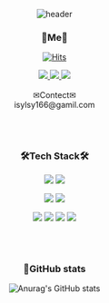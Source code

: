 <div align="center">

![header](https://capsule-render.vercel.app/api?type=waving&color=gradient&height=260&section=header&text=Hi%20there👋&fontSize=90)

### 🍒Me🍒
[![Hits](https://hits.seeyoufarm.com/api/count/incr/badge.svg?url=https%3A%2F%2Fgithub.com%2Fisylsy166%2Fhit-counter&count_bg=%23FFB6B6&title_bg=%239C9C9C&icon=baidu.svg&icon_color=%23FFFFFF&title=Hi&edge_flat=false)](https://hits.seeyoufarm.com)
 <div>
   <a href="https://sy-blog.tistory.com/" target="_blank">
   <img src="https://img.shields.io/badge/Blog-466BB0?style=for-the-badge&logo=Blogger&logoColor=white"/>

   <a href="https://www.instagram.com/sy_develop_log/" target="_blank">
    <img src="https://img.shields.io/badge/instagram-EF2D5E?style=for-the-badge&logo=Instagram&logoColor=white"/>
   </a>
  
   <a href="https://github.com/isylsy166" target="_blank">
    <img src="https://img.shields.io/badge/github-181717?style=for-the-badge&logo=Github&logoColor=white"/>
   </a>
</div>

<br/>

<div>✉Contect✉</div>
isylsy166@gamil.com

<br/><br/>

### 🛠Tech Stack🛠
<div>
<p>
    <img src="https://img.shields.io/badge/HTML-E34F26?style=for-the-badge&logo=Html5&logoColor=white"/>
   <img src="https://img.shields.io/badge/CSS-3DAD4B?style=for-the-badge&logo=Css3&logoColor=white"/>
</p>
<p>
   <img src="https://img.shields.io/badge/graphql-E10098?style=for-the-badge&logo=graphql&logoColor=white"/>
   <img src="https://img.shields.io/badge/rest api-3693F3?style=for-the-badge&logo=icloud&logoColor=white"/>
</p>
<p>
    <img src="https://img.shields.io/badge/JavaScript-F7DF1E?style=for-the-badge&logo=javascript&logoColor=white"/>
   <img src="https://img.shields.io/badge/typescript-3178C6?style=for-the-badge&logo=typescript&logoColor=white"/>
   <img src="https://img.shields.io/badge/react-61DAFB?style=for-the-badge&logo=react&logoColor=blue"/>
   <img src="https://img.shields.io/badge/next.js-8D5A9E?style=for-the-badge&logo=nextdotjs&logoColor=white"/>
</p>
</div>



<br/><br/>

### 🌱GitHub stats
![Anurag's GitHub stats](https://github-readme-stats.vercel.app/api?username=isylsy166&show_icons=true&theme=radical)

 
   
</div>




